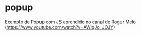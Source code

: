 # popup
Exemplo de Popup com JS aprendido no canal de Roger Melo (https://www.youtube.com/watch?v=AWIqJo_JOJY)
